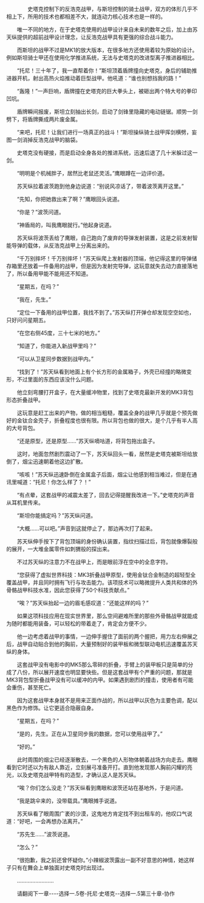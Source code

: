 <div class="read-content j_readContent" id="">
                <p>　　　　史塔克控制下的反浩克战甲，与斯坦控制的骑士战甲，双方的体形几乎不相上下，所用的技术也都相差不大，就连动力核心技术也是一样的。<p>　　唯一不同的地方，在于史塔克使用的战甲设计来自未来的数年之后，加上由苏天纵提供的超前战甲设计理念，让反浩克战甲具有更强的综合战斗能力。<p>　　而斯坦的战甲不过是MK1的放大版本，在很多地方还使用着较为原始的设计。例如斯坦骑士甲还在使用化学推进系统，无法与史塔克的改进型离子推进器相比。<p>　　“托尼！三十年了，我一直帮着你！”斯坦顶着盾牌撞向史塔克，身后的辅助推进器开机，射出高热火焰推动着巨型战甲。他吼道：“谁也别想挡我的路！”<p>　　“轰隆！”一声巨响，盾牌撞在史塔克的巨大拳头上，被砸出两个特大号的拳印凹坑。<p>　　盾牌瞬间报废，斯坦立刻抽出长剑，启动了剑锋里隐藏的电动链锯。顺势一剑劈下，将盾牌撕成两片废金属。<p>　　“来吧，托尼！让我们进行一场真正的战斗！”斯坦操纵骑士战甲挥剑横劈，妄图一剑消掉反浩克战甲的脑袋。<p>　　史塔克没有硬接，而是启动全身各处的推进系统，迅速后退了几十米躲过这一剑。<p>　　“明明是个机械胖子，居然比老鼠还灵活。”鹰眼蹲在一边评价道。<p>　　苏天纵拉着波茨跑到他身边说道：“别说风凉话了，带着波茨离开这里。”<p>　　“先知，你把她救出来了啊？”鹰眼回头说道。<p>　　“你是？”波茨问道。<p>　　“神盾局的，叫我鹰眼就行。”他起身说道。<p>　　苏天纵将波茨丢给了鹰眼，自己跑向了废弃的导弹发射装置，这是之前发射智能导弹的载体，从反浩克战甲上分离出来的。<p>　　“千万别摔坏！千万别摔坏！”苏天纵爬上发射器的顶端，他记得这里的导弹储存箱里还放着一件备用的战甲，但是因为发射完导弹，这玩意就失去动力直接落地了，所以备用甲能不能用还不知道。<p>　　“星期五，在吗？”<p>　　“我在，先生。”<p>　　“定位一下备用的战甲位置，我找不到了。”苏天纵打开弹仓却发现空空如也，只好问问星期五。<p>　　“在您右侧45度，三十七米的地方。”<p>　　“知道了，你能进入新战甲里吗？”<p>　　“可以从卫星同步数据到战甲内。”<p>　　“找到了！”苏天纵看到地面上有个长方形的金属箱子，外壳已经撞的略微变形，不过里面的东西应该没什么问题。<p>　　他立刻弯腰打开盒子，在大量缓冲物里，找到了史塔克最新开发的MK3背包形态折叠战甲。<p>　　这玩意是赶工出来的产物，做的相当粗糙，覆盖全身的战甲几乎就是个预先做好的金钛合金壳子，折叠程度也很有限。所以背包也做的很大，是个几乎有半人高的大号背包。<p>　　“还是原型，还是原型……”苏天纵嘀咕道，将背包拖出盒子。<p>　　这时，地面忽然剧烈震动了一下，苏天纵回头一看，居然是史塔克被斯坦给放倒了，烟尘迅速朝着他这边扩散。<p>　　“咳咳！”苏天纵迅速卧倒在金属盒子后面，烟尘让他感到相当难过，但是在通讯里喊道：“托尼！你怎么样了？！”<p>　　“有点晕，这套战甲的减震太差了，回去记得提醒我改进一下。”史塔克的声音从耳机里传来。<p>　　“斯坦你能搞定吗？”苏天纵问道。<p>　　“大概……可以吧。”声音到这就停止了，那边再次打了起来。<p>　　苏天纵伸手按下了背包顶端的身份确认装置，指纹扫描过后，背包就像爆裂般的展开，一大堆金属零件如刺猬般的探出来。<p>　　不过苏天纵的注意力不在战甲上，而是眼前浮在空中的全息字符。<p>　　“您获得了虚拟世界科技：MK3折叠战甲原型，使用金钛合金制造的超轻型全覆盖战甲，并且同时拥有飞行与攻击能力。该项技术可以略微提升人类共和体的外骨骼战甲科技水准，因此您获得了50个科技贡献点。”<p>　　“唉？”苏天纵抬起一边的眉毛感叹道：“还能这样的吗？”<p>　　如果这项科技应用在现实世界里，那么空间避难所里的那些外骨骼战甲就能成为随时都能用装备，可以轻松的带着走了，肯定会方便不少。<p>　　他一边考虑着战甲的事情，一边伸手握住了面前的两个握把，用力左右伸展之后，战甲自动贴合到他的胸前，大量预制好的装甲板和微型联动电机迅速覆盖苏天纵的身体。<p>　　这套战甲没有电影中的MK5那么零碎的折叠，手臂上的装甲板只是简单的分成了八份，所以展开速度也明显要快些。但是这套战甲有个严重的问题，那就是MK3背包型折叠战甲没有可以缓冲的内甲。如果遇到剧烈的撞击，使用者有可能会重伤，甚至死亡。<p>　　因为这套战甲本身就不是用来正面作战的，所以战甲以灰色为主要色调，配以黑色作为修饰。让它更适合隐蔽自身。<p>　　“星期五，在吗？”<p>　　“是的，先生。正在从卫星同步我的数据，您可以使用战甲了。”<p>　　“好的。”<p>　　此时周围的烟尘已经逐渐散去，一个黑色的人形物体朝着战场方向走去。鹰眼看到它时还以为有敌人靠近，立刻展弓准备开打。直到他发现那人胸前闪耀的亮光，以及史塔克战甲特有的造型，才确认这人是苏天纵。<p>　　“唉？你们怎么没走？”苏天纵看到鹰眼和波茨还站在基地外，于是问道。<p>　　“我是跳伞来的，没带载具。”鹰眼摊手说道。<p>　　苏天纵看了眼周围广袤的沙漠，这鬼地方肯定找不到出租车的，他叹口气说道：“好吧，一会再想办法离开。”<p>　　“苏先生……”波茨说道。<p>　　“怎么？”<p>　　“很抱歉，我之前还曾怀疑你。”小辣椒波茨露出一副不好意思的神情，她这样子只有在舞会上单独面对史塔克时出现过。<p>　　……………………<p>　　请翻阅下一章----选择一.5卷-托尼·史塔克--选择一.5第三十章-协作<p> 
            </div>